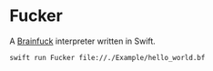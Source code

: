 # Fucker

A [Brainfuck](https://en.wikipedia.org/wiki/Brainfuck) interpreter written in Swift.

```bash
swift run Fucker file://./Example/hello_world.bf
```
